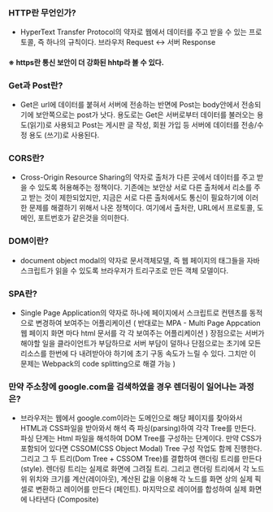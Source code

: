 ### HTTP란 무언인가?
- HyperText Transfer Protocol의 약자로 웹에서 데이터를 주고 받을 수 있는 프로토콜, 즉 하나의 규칙이다. 브라우저 Request <-> 서버 Response </br>
#### ※ https란 통신 보안이 더 강화된 hhtp라 볼 수 있다.

### Get과 Post란?
- Get은 url에 데이터를 붙혀서 서버에 전송하는 반면에 Post는 body안에서 전송되기에 보안쪽으로는 post가 낫다. 용도로는 Get은 서버로부터 데이터를 불러오는 용도(읽기)로 사용되고 Post는 게시판 글 작성, 회원 가입 등 서버에 데이터를 전송/수정 용도 (쓰기)로 사용된다. 

### CORS란?
- Cross-Origin Resource Sharing의 약자로 출처가 다른 곳에서 데이터를 주고 받을 수 있도록 허용해주는 정책이다. 기존에는 보안상 서로 다른 출처에서 리소를 주고 받는 것이 제한되었지만, 지금은 서로 다른 출처에서도 통신이 필요하기에 이러한 문제를 해결하기 위해서 나온 정책이다. 여기에서 출처란, URL에서 프로토콜, 도메인, 포트번호가 같은것을 의미한다.

### DOM이란?
- document object modal의 약자로 문서객체모델, 즉 웹 페이지의 태그들을 자바스크립트가 읽을 수 있도록 브라우저가 트리구조로 만든 객체 모델이다.

### SPA란?
- Single Page Application의 약자로 하나에 페이지에서 스크립트로 컨텐츠를 동적으로 변경하여 보여주는 어플리케이션 ( 반대로는 MPA - Multi Page Appcation 웹 페이지 화면 마다 html 문서를 각 각 보여주는 어플리케이션 ) 장점으로는 서버가 해야할 일을 클라이언트가 부담하므로 서버 부담이 덜하나 단점으로는 초기에 모든 리소스를 한번에 다 내려받아야 하기에 초기 구동 속도가 느릴 수 있다. 그치만 이 문제는 Webpack의 code splitting으로 해결 가능 )

### 만약 주소창에 google.com을 검색하였을 경우 렌더링이 일어나는 과정은?
- 브라우저는 웹에서 google.com이라는 도메인으로 해당 페이지를 찾아와서 HTML과 CSS파일을 받아와서 해석 즉 파싱(parsing)하여 각각 Tree를 만든다. 파싱 단계는 Html 파일을 해석하여 DOM Tree를 구성하는 단계이다. 만약 CSS가 포함되어 있다면 CSSOM(CSS Object Modal) Tree 구성 작업도 함께 진행한다. 그리고 그 두 트리(Dom Tree + CSSOM Tree)를 결합하여 랜더링 트리를 만든다(style). 렌더링 트리는 실제로 화면에 그려질 트리. 그리고 랜더링 트리에서 각 노드위 위치와 크기를 계산(레이아웃), 계산된 값을 이용해 각 노드를 화면 상의 실제 픽셀로 변환하고 레이어를 만든다 (페인트). 마지막으로 레이어를 합성하여 실제 화면에 나타낸다 (Composite)
